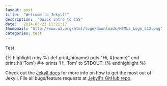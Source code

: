 ```yaml
---
layout: post
title:  "Welcome to Jekyll!"
description:  "Quick intro to CSS"
date:   2014-03-23 11:21:17
thumbnail: "http://www.w3.org/html/logo/downloads/HTML5_Logo_512.png"
categories: test
---
```


Test

{% highlight ruby %}
def print_hi(name)
  puts "Hi, #{name}"
end
print_hi('Tom')
#=> prints 'Hi, Tom' to STDOUT.
{% endhighlight %}

Check out the [Jekyll docs][jekyll] for more info on how to get the most out of Jekyll. File all bugs/feature requests at [Jekyll's GitHub repo][jekyll-gh].

[jekyll-gh]: https://github.com/mojombo/jekyll
[jekyll]:    http://jekyllrb.com

